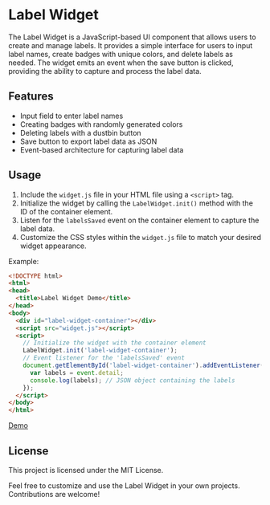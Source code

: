 # Label Widget

The Label Widget is a JavaScript-based UI component that allows users to create and manage labels. It provides a simple
interface for users to input label names, create badges with unique colors, and delete labels as needed. The widget
emits an event when the save button is clicked, providing the ability to capture and process the label data.

## Features

- Input field to enter label names
- Creating badges with randomly generated colors
- Deleting labels with a dustbin button
- Save button to export label data as JSON
- Event-based architecture for capturing label data

## Usage

1. Include the `widget.js` file in your HTML file using a `<script>` tag.
2. Initialize the widget by calling the `LabelWidget.init()` method with the ID of the container element.
3. Listen for the `labelsSaved` event on the container element to capture the label data.
4. Customize the CSS styles within the `widget.js` file to match your desired widget appearance.

Example:

```html
<!DOCTYPE html>
<html>
<head>
  <title>Label Widget Demo</title>
</head>
<body>
  <div id="label-widget-container"></div>
  <script src="widget.js"></script>
  <script>
    // Initialize the widget with the container element
    LabelWidget.init('label-widget-container');
    // Event listener for the 'labelsSaved' event
    document.getElementById('label-widget-container').addEventListener('labelsSaved', function (event) {
      var labels = event.detail;
      console.log(labels); // JSON object containing the labels
    });
  </script>
</body>
</html>
```

[Demo](./index.html)

## License
This project is licensed under the MIT License.

Feel free to customize and use the Label Widget in your own projects. Contributions are welcome!
